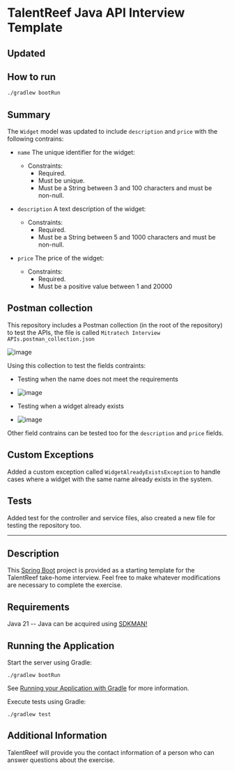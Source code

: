 # TalentReef Java API Interview Template

## Updated

## How to run

```bash
./gradlew bootRun
```

## Summary

The `Widget` model was updated to include `description` and `price` with the following contrains:

* `name` The unique identifier for the widget: 
    * Constraints:
        * Required.
        * Must be unique.
        * Must be a String between 3 and 100 characters and must be non-null.
     
* `description` A text description of the widget: 
    * Constraints:
        * Required.
        * Must be a String between 5 and 1000 characters and must be non-null.

* `price` The price of the widget: 
    * Constraints:
        * Required.
        * Must be a positive value between 1 and 20000

## Postman collection

This repository includes a Postman collection (in the root of the repository) to test the APIs, the file is called `Mitratech Interview APIs.postman_collection.json`

![image](https://github.com/user-attachments/assets/300eec2b-843f-4597-bed6-8039ee7cfd23)

Using this collection to test the fields contraints:

* Testing when the name does not meet the requirements
* ![image](https://github.com/user-attachments/assets/a8aaae17-0292-494f-a24b-7be3d3a8bc2f)

* Testing when a widget already exists
* ![image](https://github.com/user-attachments/assets/9fb1ef41-3673-4b10-bf10-cffa427961ca)

Other field contrains can be tested too for the `description` and `price` fields.

## Custom Exceptions

Added a custom exception called `WidgetAlreadyExistsException` to handle cases where a widget with the same name already exists in the system.

## Tests

Added test for the controller and service files, also created a new file for testing the repository too.

-------------------------

## Description

This [Spring Boot](https://spring.io/projects/spring-boot) project is provided as a starting template for the TalentReef take-home interview. Feel free to make whatever modifications are necessary to complete the exercise.

## Requirements

Java 21 -- Java can be acquired using [SDKMAN!](https://sdkman.io/)

## Running the Application

Start the server using Gradle:

```shell
./gradlew bootRun
```

See [Running your Application with Gradle](https://docs.spring.io/spring-boot/docs/current/gradle-plugin/reference/htmlsingle/#running-your-application) for more information.

Execute tests using Gradle:

```shell
./gradlew test
```

## Additional Information

TalentReef will provide you the contact information of a person who can answer questions about the exercise.
